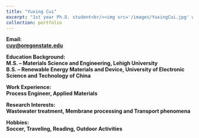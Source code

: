 ```yaml
---
title: "Yuxing Cui"
excerpt: "1st year Ph.D. student<br/><img src='/images/YuxingCui.jpg' width='100' height='100'>"
collection: portfolio
---
```


**Email:** <br>
**cuy@oregonstate.edu**

**Education Background:** <br>
**M.S. – Materials Science and Engineering, Lehigh University** <br>
**B.S. – Renewable Energy Materials and Device, University of Electronic Science and Technology of China**

**Work Experience:** <br>
**Process Engineer, Applied Materials**

**Research Interests:** <br>
**Wastewater treatment, Membrane processing and Transport phenomena**

**Hobbies:** <br>
**Soccer, Traveling, Reading, Outdoor Activities**
